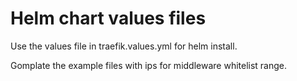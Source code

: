 # Helm chart values files

Use the values file in traefik.values.yml for helm install.

Gomplate the example files with ips for middleware whitelist range.